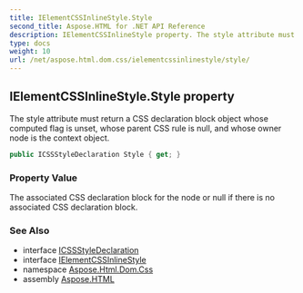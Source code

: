 ```yaml
---
title: IElementCSSInlineStyle.Style
second_title: Aspose.HTML for .NET API Reference
description: IElementCSSInlineStyle property. The style attribute must return a CSS declaration block object whose computed flag is unset whose parent CSS rule is null and whose owner node is the context object
type: docs
weight: 10
url: /net/aspose.html.dom.css/ielementcssinlinestyle/style/
---
```

## IElementCSSInlineStyle.Style property

The style attribute must return a CSS declaration block object whose computed flag is unset, whose parent CSS rule is null, and whose owner node is the context object.

```csharp
public ICSSStyleDeclaration Style { get; }
```

### Property Value

The associated CSS declaration block for the node or null if there is no associated CSS declaration block.

### See Also

* interface [ICSSStyleDeclaration](../../icssstyledeclaration/)
* interface [IElementCSSInlineStyle](../)
* namespace [Aspose.Html.Dom.Css](../../ielementcssinlinestyle/)
* assembly [Aspose.HTML](../../../)
